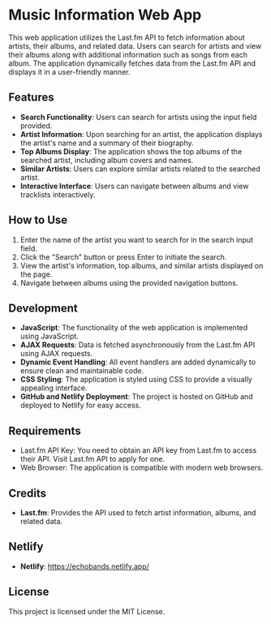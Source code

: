 # Music Information Web App

This web application utilizes the Last.fm API to fetch information about artists, their albums, and related data. Users can search for artists and view their albums along with additional information such as songs from each album. The application dynamically fetches data from the Last.fm API and displays it in a user-friendly manner.

## Features

- **Search Functionality**: Users can search for artists using the input field provided.
- **Artist Information**: Upon searching for an artist, the application displays the artist's name and a summary of their biography.
- **Top Albums Display**: The application shows the top albums of the searched artist, including album covers and names.
- **Similar Artists**: Users can explore similar artists related to the searched artist.
- **Interactive Interface**: Users can navigate between albums and view tracklists interactively.

## How to Use

1. Enter the name of the artist you want to search for in the search input field.
2. Click the "Search" button or press Enter to initiate the search.
3. View the artist's information, top albums, and similar artists displayed on the page.
4. Navigate between albums using the provided navigation buttons.

## Development

- **JavaScript**: The functionality of the web application is implemented using JavaScript.
- **AJAX Requests**: Data is fetched asynchronously from the Last.fm API using AJAX requests.
- **Dynamic Event Handling**: All event handlers are added dynamically to ensure clean and maintainable code.
- **CSS Styling**: The application is styled using CSS to provide a visually appealing interface.
- **GitHub and Netlify Deployment**: The project is hosted on GitHub and deployed to Netlify for easy access.

## Requirements

- Last.fm API Key: You need to obtain an API key from Last.fm to access their API. Visit Last.fm API to apply for one.
- Web Browser: The application is compatible with modern web browsers.

## Credits

- **Last.fm**: Provides the API used to fetch artist information, albums, and related data.

## Netlify

- **Netlify**: https://echobands.netlify.app/

## License

This project is licensed under the MIT License.
